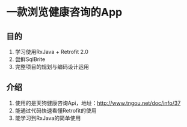 # 一款浏览健康咨询的App

## 目的
1. 学习使用RxJava + Retrofit 2.0
2. 尝鲜SqlBrite
3. 完整项目的规划与编码设计运用

## 介绍
1. 使用的是天狗健康咨询Api，地址：http://www.tngou.net/doc/info/37
2. 能通过代码快速看懂Retrofit的使用
3. 能学习到RxJava的简单使用
